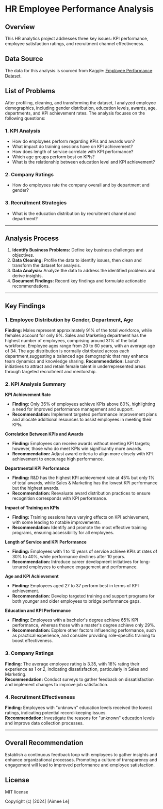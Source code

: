 # HR Employee Performance Analysis

## Overview

This HR analytics project addresses three key issues: KPI performance, employee satisfaction ratings, and recruitment channel effectiveness.

## Data Source

The data for this analysis is sourced from Kaggle: [Employee Performance Dataset](https://www.kaggle.com/datasets/sanjanchaudhari/employees-performance-for-hr-analytics).

## List of Problems

After profiling, cleaning, and transforming the dataset, I analyzed employee demographics, including gender distribution, education levels, awards, age, departments, and KPI achievement rates. The analysis focuses on the following questions:

### 1. KPI Analysis
- How do employees perform regarding KPIs and awards won?
- What impact do training sessions have on KPI achievement?
- How does length of service correlate with KPI performance?
- Which age groups perform best on KPIs?
- What is the relationship between education level and KPI achievement?

### 2. Company Ratings
- How do employees rate the company overall and by department and gender?

### 3. Recruitment Strategies
- What is the education distribution by recruitment channel and department?

---

## Analysis Process

1. **Identify Business Problems:** Define key business challenges and objectives.
2. **Data Cleaning:** Profile the data to identify issues, then clean and transform the dataset for analysis.
3. **Data Analysis:** Analyze the data to address the identified problems and derive insights.
4. **Document Findings:** Record key findings and formulate actionable recommendations.

---

## Key Findings

### 1. Employee Distribution by Gender, Department, Age
**Finding:** Males represent approximately 91% of the total workforce, while females account for only 9%. Sales and Marketing department has the highest number of employees, comprising around 31% of the total workforce. 
Employee ages range from 20 to 60 years, with an average age of 34. The age distribution is normally distributed across each department,suggesting a balanced age demographic that may enhance team dynamics and knowledge sharing.
**Recommendation:** Launch initiatives to attract and retain female talent in underrepresented areas through targeted recruitment and mentorship.

### 2. KPI Analysis Summary
**KPI Achievement Rate**
   - **Finding:** Only 36% of employees achieve KPIs above 80%, highlighting a need for improved performance management and support.
   - **Recommendation:** Implement targeted performance improvement plans and allocate additional resources to assist employees in meeting their KPIs.

**Correlation Between KPIs and Awards**
   - **Finding:** Employees can receive awards without meeting KPI targets; however, those who do meet KPIs win significantly more awards.
   - **Recommendation:** Adjust award criteria to align more closely with KPI achievement to encourage high performance.

**Departmental KPI Performance**
   - **Finding:** R&D has the highest KPI achievement rate at 45% but only 1% of total awards, while Sales & Marketing has the lowest KPI performance but the highest awards.
   - **Recommendation:** Reevaluate award distribution practices to ensure recognition corresponds with KPI performance.

**Impact of Training on KPIs**
   - **Finding:** Training sessions have varying effects on KPI achievement, with some leading to notable improvements.
   - **Recommendation:** Identify and promote the most effective training programs, ensuring accessibility for all employees.

**Length of Service and KPI Performance**
   - **Finding:** Employees with 1 to 10 years of service achieve KPIs at rates of 30% to 40%, while performance declines after 10 years.
   - **Recommendation:** Introduce career development initiatives for long-tenured employees to enhance engagement and performance.

**Age and KPI Achievement**
   - **Finding:** Employees aged 27 to 37 perform best in terms of KPI achievement.
   - **Recommendation:** Develop targeted training and support programs for both younger and older employees to bridge performance gaps.

**Education and KPI Performance**
   - **Finding:** Employees with a bachelor's degree achieve 65% KPI performance, whereas those with a master's degree achieve only 29%.
   - **Recommendation:** Explore other factors influencing performance, such as practical experience, and consider providing role-specific training to boost effectiveness.

### 3. Company Ratings
**Finding:** The average employee rating is 3.35, with 18% rating their experience as 1 or 2, indicating dissatisfaction, particularly in Sales and Marketing.  
**Recommendation:** Conduct surveys to gather feedback on dissatisfaction and implement changes to improve job satisfaction.

### 4. Recruitment Effectiveness
**Finding:** Employees with "unknown" education levels received the lowest ratings, indicating potential record-keeping issues.  
**Recommendation:** Investigate the reasons for "unknown" education levels and improve data collection processes.

---

## Overall Recommendation

Establish a continuous feedback loop with employees to gather insights and enhance organizational processes. Promoting a culture of transparency and engagement will lead to improved performance and employee satisfaction.

## License

MIT license

Copyright (c) [2024] [Aimee Le]
